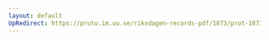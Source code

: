 ```yaml
---
layout: default
UpRedirect: https://pruto.im.uu.se/riksdagen-records-pdf/1873/prot-1873--ak--507.pdf
---
```

